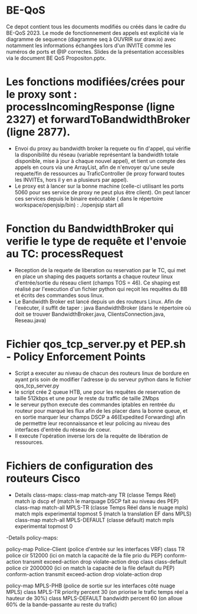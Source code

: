 # BE-QoS

Ce depot contient tous les documents modifiés ou créés dans le cadre du BE-QoS 2023. Le mode de fonctionnement des appels est explicité via le diagramme de sequence (diagramme seq à OUVRIR sur draw.io) avec notamment les informations échangées lors d'un INVITE comme les numéros de ports et @IP correctes. Slides de la présentation accessibles via le document BE QoS Propositon.pptx.

# Les fonctions modifiées/crées pour le proxy sont : processIncomingResponse (ligne 2327) et forwardToBandwidthBroker (ligne 2877). 
- Envoi du proxy au bandwidth broker la requete ou fin d'appel, qui vérifie la disponibilité du réseau (variable représentant la bandwidth totale disponible, mise à jour à chaque nouvel appel), et tient un compte des appels en cours via une ArrayList, afin de n'envoyer qu'une seule requete/fin de ressources au TraficController (le proxy forward toutes les INVITEs, hors il y en a plusieurs par appel). 
- Le proxy est à lancer sur la bonne machine (celle-ci utilisant les ports 5060 pour ses service de proxy ne peut plus être client). On peut lancer ces services depuis le binaire exécutable ( dans le répertoire workspace/openjsip/bin) : ./openjsip start all


# Fonction du BandwidthBroker qui verifie le type de requête et l'envoie au TC: processRequest
- Reception de la requete de liberation ou reservation par le TC, qui met en place un shaping des paquets sortants a chaque routeur linux d'entrée/sortie du réseau client (champs TOS = 46). Ce shaping est réalisé par l'execution d'un fichier python qui reçoit les requêtes du BB et écrits des commandes sous linux. 
- Le Bandwidth Broker est lancé depuis un des routeurs Linux. Afin de l'exécuter, il suffit de taper : java BandwidthBroker   (dans le répertoire où doit se trouver BandwidthBroker.java, ClientsConnection.java, Reseau.java)

# Fichier qos_tcp_server.py et PEP.sh - Policy Enforcement Points
- Script a executer au niveau de chacun des routeurs linux de bordure en ayant pris soin de modifier l'adresse ip du serveur python dans le fichier qos_tcp_server.py
- le script crée 2 queue HTB, une pour les requêtes de reservation de taille 512kbps et une pour le reste du traffic de taille 2Mbps
- le serveur python execute des commandes iptables en rentrée du routeur pour marqué les flux afin de les placer dans la bonne queue, et en sortie marquer leur champs DSCP a 46(Expedited Forwarding) afin de permettre leur reconnaissance et leur policing au niveau des interfaces d'entrée du réseau de coeur.
- Il execute l'opération inverse lors de la requête de libération de ressources.

# Fichiers de configuration des routeurs Cisco
- Details class-maps:
class-map match-any TR (classe Temps Réel)
match ip dscp ef (match le marquage DSCP fait au niveau des PEP)
class-map match-all MPLS-TR (classe Temps Réel dans le nuage mpls)
match mpls experimental topmost 5 (match la translation EF dans MPLS)
class-map match-all MPLS-DEFAULT (classe défault)
match mpls experimental topmost 0

-Details policy-maps:

policy-map Police-Client (police d'entrée sur les interfaces VRF)
class TR 
police cir 512000 (ici on match la capacité de la file prio du PEP)
conform-action transmit
exceed-action drop
violate-action drop
class class-default
police cir 2000000 (ici on match la capacité de la file default du PEP)
conform-action transmit
exceed-action drop
violate-action drop

policy-map MPLS-PHB (police de sortie sur les interfaces côté nuage MPLS)
class MPLS-TR 
priority percent 30 (on priorise le trafic temps réel a hauteur de 30%)
class MPLS-DEFAULT
bandwidth percent 60 (on alloue 60% de la bande-passante au reste du trafic)

